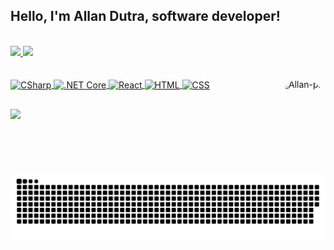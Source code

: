 ## Hello, I'm Allan Dutra, software developer!

<br>

<div>
  <a href="https://github.com/AllanDutra">
  <img height="180em" src="https://github-readme-stats-gdkrk7qlv-allandutra.vercel.app/api?username=AllanDutra&show_icons=true&theme=midnight-purple&include_all_commits=true&count_private=true"/>
  <img height="180em" src="https://github-readme-stats-gdkrk7qlv-allandutra.vercel.app/api/top-langs/?username=AllanDutra&layout=compact&langs_count=7&theme=midnight-purple"/>
</div>
  
  <br>
  
<div style="display: inline_block"><br>
  <img align="center" alt="CSharp" height="30" width="40" src="https://cdn.jsdelivr.net/gh/devicons/devicon/icons/csharp/csharp-original.svg" />
  <img align="center" alt=".NET Core" height="30" width="40" src="https://cdn.jsdelivr.net/gh/devicons/devicon/icons/dotnetcore/dotnetcore-original.svg" />
  <img align="center" alt="React" height="30" width="40" src="https://cdn.jsdelivr.net/gh/devicons/devicon/icons/react/react-original.svg" />
  <img align="center" alt="HTML" height="30" width="40" src="https://cdn.jsdelivr.net/gh/devicons/devicon/icons/html5/html5-original.svg" />
  <img align="center" alt="CSS" height="30" width="40" src="https://cdn.jsdelivr.net/gh/devicons/devicon/icons/css3/css3-original.svg" />
  <img align="right" alt="Allan-pic" height="150" style="border-radius:50px;" src="https://ik.imagekit.io/ghmg33v8b/github-avatar-sem-background_zWpU2dKy8.png?ik-sdk-version=javascript-1.4.3&updatedAt=1673741116163" />
</div>
  
  ##
  
<div>
  <a href="https://www.linkedin.com/in/allan-dutra-308a8520a/"><img src="https://img.shields.io/badge/LinkedIn-0077B5?style=for-the-badge&logo=linkedin&logoColor=white" target="_blank" /></a>
</div>
 
 <br>
 <br>

![Snake animation](https://github.com/AllanDutra/allandutra/blob/output/github-contribution-grid-snake.svg)
